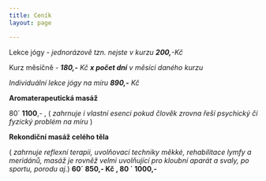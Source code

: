 ```yaml
---
title: Ceník
layout: page

---
```

Lekce jógy - _jednorázově tzn. nejste v kurzu **200,**-Kč_

Kurz měsíčně - **_180,-_** _Kč **x počet dní** v měsíci daného kurzu_

_Individuální lekce jógy na míru **890,-** Kč_

**Aromaterapeutická masáž** 

80´ **1100**,- , ( _zahrnuje i vlastní esenci pokud člověk zrovna řeší psychický či fyzický problém na míru_ )

**Rekondiční masáž celého těla**

 ( _zahrnuje reflexní terapii, uvolňovací techniky měkké, rehabilitace lymfy a meridánů, masáž je rovněž velmi uvolňující pro kloubní aparát a svaly, po sportu, porodu aj._) **60´ 850,- Kč , 80 ´ 1000,-**